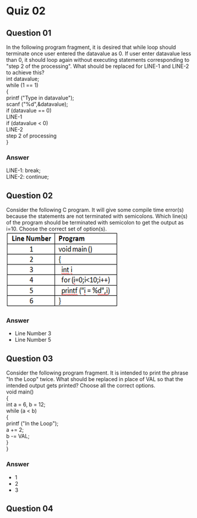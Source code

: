 Quiz 02
=======  

Question 01
-----------  
In the following program fragment, it is desired that while loop should terminate once user entered the datavalue as 0. If user enter datavalue less than 0, it should loop again without executing statements corresponding to "step 2 of the processing". What should be replaced for LINE-1 and LINE-2 to achieve this?  
int datavalue;  
while (1 == 1)  
{  
printf ("Type in datavalue");  
scanf ("%d",&datavalue);  
if (datavalue == 0)  
LINE-1  
if (datavalue < 0)  
LINE-2  
step 2 of processing  
}  

### Answer
LINE-1: break;  
LINE-2: continue;  

Question 02
-----------  
Consider the following C program. It will give some compile time error(s) because the statements are not terminated with semicolons. Which line(s) of the program should be terminated with semicolon to get the output as i=10. Choose the correct set of option(s).  
![alt text](https://github.com/UtkarshPathrabe/Computer-Programming-BITS-Pilani/blob/master/Weekly%20Quizzes/Quiz0202.png "Mask")  

### Answer  
* Line Number 3  
* Line Number 5  

Question 03
-----------  
 Consider the following program fragment. It is intended to print the phrase "In the Loop" twice. What should be replaced in place of VAL so that the intended output gets printed? Choose all the correct options.  
void main()  
{  
int a = 6, b = 12;  
while (a < b)  
{  
printf ("In the Loop");   
a += 2;   
b -= VAL;   
}  
}  

### Answer  
* 1
* 2
* 3

Question 04
-----------  
